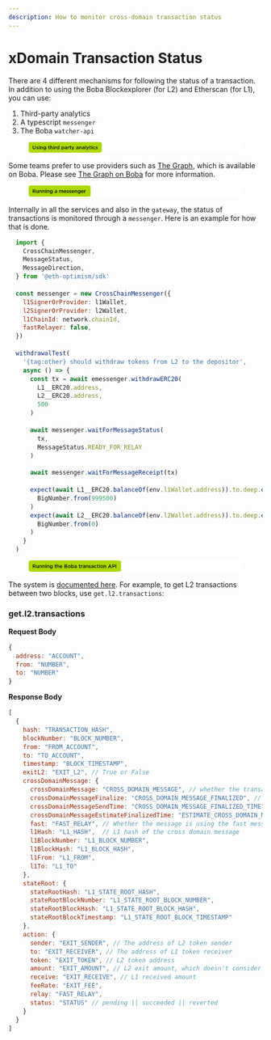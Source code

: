 ```yaml
---
description: How to monitor cross-domain transaction status
---
```


# xDomain Transaction Status

There are 4 different mechanisms for following the status of a transaction. In addition to using the Boba Blockexplorer (for L2) and Etherscan (for L1), you can use:

1. Third-party analytics
2. A typescript `messenger`
3. The Boba `watcher-api`

<figure><img src="../../assets/using third party analytics.png" alt=""><figcaption></figcaption></figure>

Some teams prefer to use providers such as [The Graph](https://thegraph.com/en/), which is available on Boba. Please see [The Graph on Boba](../../for-developers/features/subgraph.md) for more information.

<figure><img src="../../assets/running a messenger.png" alt=""><figcaption></figcaption></figure>

Internally in all the services and also in the `gateway`, the status of transactions is monitored through a `messenger`. Here is an example for how that is done.

```javascript
  import {
    CrossChainMessenger,
    MessageStatus,
    MessageDirection,
  } from '@eth-optimism/sdk'

  const messenger = new CrossChainMessenger({
    l1SignerOrProvider: l1Wallet,
    l2SignerOrProvider: l2Wallet,
    l1ChainId: network.chainId,
    fastRelayer: false,
  })

  withdrawalTest(
    '{tag:other} should withdraw tokens from L2 to the depositor',
    async () => {
      const tx = await emessenger.withdrawERC20(
        L1__ERC20.address,
        L2__ERC20.address,
        500
      )

      await messenger.waitForMessageStatus(
        tx,
        MessageStatus.READY_FOR_RELAY
      )

      await messenger.waitForMessageReceipt(tx)

      expect(await L1__ERC20.balanceOf(env.l1Wallet.address)).to.deep.equal(
        BigNumber.from(999500)
      )
      expect(await L2__ERC20.balanceOf(env.l2Wallet.address)).to.deep.equal(
        BigNumber.from(0)
      )
    }
  )
```

<figure><img src="../../assets/running the boba transaction API.png" alt=""><figcaption></figcaption></figure>

The system is [documented here](https://github.com/bobanetwork/boba\_legacy/tree/develop/ops_boba/api/watcher-api). For example, to get L2 transactions between two blocks, use `get.l2.transactions`:

### get.l2.transactions

**Request Body**

```js
{
  address: "ACCOUNT",
  from: "NUMBER",
  to: "NUMBER"
}
```

**Response Body**

```js
[
  {
    hash: "TRANSACTION_HASH",
    blockNumber: "BLOCK_NUMBER",
    from: "FROM_ACCOUNT",
    to: "TO_ACCOUNT",
    timestamp: "BLOCK_TIMESTAMP",
    exitL2: "EXIT_L2", // True or False
    crossDomainMessage: {
      crossDomainMessage: "CROSS_DOMAIN_MESSAGE", // whether the transaction sent cross domain message
      crossDomainMessageFinalize: "CROSS_DOMAIN_MESSAGE_FINALIZED", // whether the cross domain message is finalized on L1
      crossDomainMessageSendTime: "CROSS_DOMAIN_MESSAGE_FINALIZED_TIME", // when the cross domain message is finalized
      crossDomainMessageEstimateFinalizedTime: "ESTIMATE_CROSS_DOMAIN_MESSAGE_FINALIZED_TIME",
      fast: "FAST_RELAY", // Whether the message is using the fast message relayer
      l1Hash: "L1_HASH",  // L1 hash of the cross domain message
      l1BlockNumber: "L1_BLOCK_NUMBER",
      l1BlockHash: "L1_BLOCK_HASH",
      l1From: "L1_FROM",
      l1To: "L1_TO"
    },
    stateRoot: {
      stateRootHash: "L1_STATE_ROOT_HASH",
      stateRootBlockNumber: "L1_STATE_ROOT_BLOCK_NUMBER",
      stateRootBlockHash: "L1_STATE_ROOT_BLOCK_HASH",
      stateRootBlockTimestamp: "L1_STATE_ROOT_BLOCK_TIMESTAMP"
    },
    action: {
      sender: "EXIT_SENDER", // The address of L2 token sender
      to: "EXIT_RECEIVER", // The address of L1 token receiver
      token: "EXIT_TOKEN", // L2 token address
      amount: "EXIT_AMOUNT", // L2 exit amount, which doesn't consider fee
      receive: "EXIT_RECEIVE", // L1 received amount
      feeRate: "EXIT_FEE",
      relay: "FAST_RELAY",
      status: "STATUS" // pending || succeeded || reverted
    }
  }
]
```
